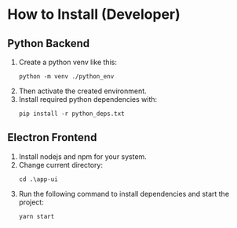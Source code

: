 # How to Install (Developer)

## Python Backend
1. Create a python venv like this:
    ```
    python -m venv ./python_env
    ```
2. Then activate the created environment.
3. Install required python dependencies with:
    ```
    pip install -r python_deps.txt
    ```

## Electron Frontend
1. Install nodejs and npm for your system.
2. Change current directory:
    ```
    cd .\app-ui
    ```
3. Run the following command to install dependencies and start the project:
    ```
    yarn start
    ```